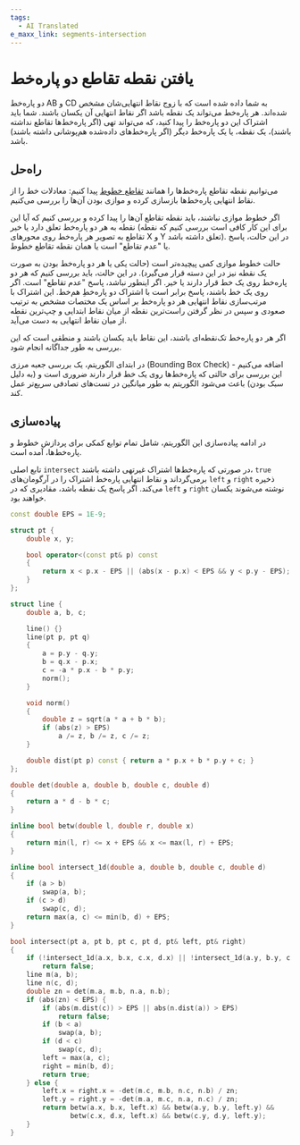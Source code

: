 ```yaml
---
tags:
  - AI Translated
e_maxx_link: segments-intersection
---
```


# یافتن نقطه تقاطع دو پاره‌خط

دو پاره‌خط AB و CD به شما داده شده است که با زوج نقاط انتهایی‌شان مشخص شده‌اند. هر پاره‌خط می‌تواند یک نقطه باشد اگر نقاط انتهایی آن یکسان باشند. شما باید اشتراک این دو پاره‌خط را پیدا کنید، که می‌تواند تهی (اگر پاره‌خط‌ها تقاطع نداشته باشند)، یک نقطه، یا یک پاره‌خط دیگر (اگر پاره‌خط‌های داده‌شده هم‌پوشانی داشته باشند) باشد.

## راه‌حل

می‌توانیم نقطه تقاطع پاره‌خط‌ها را همانند [تقاطع خطوط](lines-intersection.md) پیدا کنیم:
معادلات خط را از نقاط انتهایی پاره‌خط‌ها بازسازی کرده و موازی بودن آن‌ها را بررسی می‌کنیم.

اگر خطوط موازی نباشند، باید نقطه تقاطع آن‌ها را پیدا کرده و بررسی کنیم که آیا این نقطه به هر دو پاره‌خط تعلق دارد یا خیر (برای این کار کافی است بررسی کنیم که نقطه تقاطع به تصویر هر پاره‌خط روی محورهای X و Y تعلق داشته باشد). در این حالت، پاسخ یا "عدم تقاطع" است یا همان نقطه تقاطع خطوط.

حالت خطوط موازی کمی پیچیده‌تر است (حالت یکی یا هر دو پاره‌خط بودن به صورت یک نقطه نیز در این دسته قرار می‌گیرد). در این حالت، باید بررسی کنیم که هر دو پاره‌خط روی یک خط قرار دارند یا خیر. اگر اینطور نباشد، پاسخ "عدم تقاطع" است. اگر روی یک خط باشند، پاسخ برابر است با اشتراک دو پاره‌خطِ هم‌خط. این اشتراک با مرتب‌سازی نقاط انتهایی هر دو پاره‌خط بر اساس یک مختصات مشخص به ترتیب صعودی و سپس در نظر گرفتن راست‌ترین نقطه از میان نقاط ابتدایی و چپ‌ترین نقطه از میان نقاط انتهایی به دست می‌آید.

اگر هر دو پاره‌خط تک‌نقطه‌ای باشند، این نقاط باید یکسان باشند و منطقی است که این بررسی به طور جداگانه انجام شود.

در ابتدای الگوریتم، یک بررسی جعبه مرزی (Bounding Box Check) اضافه می‌کنیم - این بررسی برای حالتی که پاره‌خط‌ها روی یک خط قرار دارند ضروری است و (به دلیل سبک بودن) باعث می‌شود الگوریتم به طور میانگین در تست‌های تصادفی سریع‌تر عمل کند.

## پیاده‌سازی

در ادامه پیاده‌سازی این الگوریتم، شامل تمام توابع کمکی برای پردازش خطوط و پاره‌خط‌ها، آمده است.

تابع اصلی `intersect` در صورتی که پاره‌خط‌ها اشتراک غیرتهی داشته باشند، `true` برمی‌گرداند و نقاط انتهایی پاره‌خط اشتراک را در آرگومان‌های `left` و `right` ذخیره می‌کند. اگر پاسخ یک نقطه باشد، مقادیری که در `left` و `right` نوشته می‌شوند یکسان خواهند بود.

```{.cpp file=segment_intersection}
const double EPS = 1E-9;

struct pt {
    double x, y;

    bool operator<(const pt& p) const
    {
        return x < p.x - EPS || (abs(x - p.x) < EPS && y < p.y - EPS);
    }
};

struct line {
    double a, b, c;

    line() {}
    line(pt p, pt q)
    {
        a = p.y - q.y;
        b = q.x - p.x;
        c = -a * p.x - b * p.y;
        norm();
    }

    void norm()
    {
        double z = sqrt(a * a + b * b);
        if (abs(z) > EPS)
            a /= z, b /= z, c /= z;
    }

    double dist(pt p) const { return a * p.x + b * p.y + c; }
};

double det(double a, double b, double c, double d)
{
    return a * d - b * c;
}

inline bool betw(double l, double r, double x)
{
    return min(l, r) <= x + EPS && x <= max(l, r) + EPS;
}

inline bool intersect_1d(double a, double b, double c, double d)
{
    if (a > b)
        swap(a, b);
    if (c > d)
        swap(c, d);
    return max(a, c) <= min(b, d) + EPS;
}

bool intersect(pt a, pt b, pt c, pt d, pt& left, pt& right)
{
    if (!intersect_1d(a.x, b.x, c.x, d.x) || !intersect_1d(a.y, b.y, c.y, d.y))
        return false;
    line m(a, b);
    line n(c, d);
    double zn = det(m.a, m.b, n.a, n.b);
    if (abs(zn) < EPS) {
        if (abs(m.dist(c)) > EPS || abs(n.dist(a)) > EPS)
            return false;
        if (b < a)
            swap(a, b);
        if (d < c)
            swap(c, d);
        left = max(a, c);
        right = min(b, d);
        return true;
    } else {
        left.x = right.x = -det(m.c, m.b, n.c, n.b) / zn;
        left.y = right.y = -det(m.a, m.c, n.a, n.c) / zn;
        return betw(a.x, b.x, left.x) && betw(a.y, b.y, left.y) &&
               betw(c.x, d.x, left.x) && betw(c.y, d.y, left.y);
    }
}
```